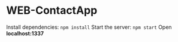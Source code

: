 # WEB-ContactApp

Install dependencies: `npm install`
Start the server: `npm start` 
Open **localhost:1337**